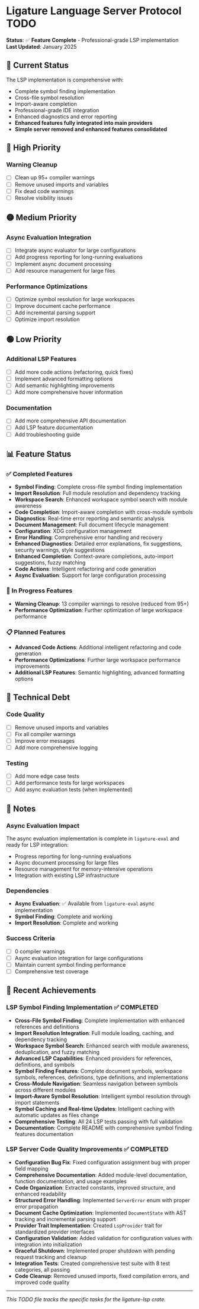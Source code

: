 # Ligature Language Server Protocol TODO

**Status**: ✅ **Feature Complete** - Professional-grade LSP implementation  
**Last Updated**: January 2025

## 🎯 Current Status

The LSP implementation is comprehensive with:

- Complete symbol finding implementation
- Cross-file symbol resolution
- Import-aware completion
- Professional-grade IDE integration
- Enhanced diagnostics and error reporting
- **Enhanced features fully integrated into main providers**
- **Simple server removed and enhanced features consolidated**

## 🔴 High Priority

### Warning Cleanup

- [ ] Clean up 95+ compiler warnings
- [ ] Remove unused imports and variables
- [ ] Fix dead code warnings
- [ ] Resolve visibility issues

## 🟡 Medium Priority

### Async Evaluation Integration

- [ ] Integrate async evaluator for large configurations
- [ ] Add progress reporting for long-running evaluations
- [ ] Implement async document processing
- [ ] Add resource management for large files

### Performance Optimizations

- [ ] Optimize symbol resolution for large workspaces
- [ ] Improve document cache performance
- [ ] Add incremental parsing support
- [ ] Optimize import resolution

## 🟢 Low Priority

### Additional LSP Features

- [ ] Add more code actions (refactoring, quick fixes)
- [ ] Implement advanced formatting options
- [ ] Add semantic highlighting improvements
- [ ] Add more comprehensive hover information

### Documentation

- [ ] Add more comprehensive API documentation
- [ ] Add LSP feature documentation
- [ ] Add troubleshooting guide

## 📊 Feature Status

### ✅ Completed Features

- **Symbol Finding**: Complete cross-file symbol finding implementation
- **Import Resolution**: Full module resolution and dependency tracking
- **Workspace Search**: Enhanced workspace symbol search with module awareness
- **Code Completion**: Import-aware completion with cross-module symbols
- **Diagnostics**: Real-time error reporting and semantic analysis
- **Document Management**: Full document lifecycle management
- **Configuration**: XDG configuration management
- **Error Handling**: Comprehensive error handling and recovery
- **Enhanced Diagnostics**: Detailed error explanations, fix suggestions, security warnings, style suggestions
- **Enhanced Completion**: Context-aware completions, auto-import suggestions, fuzzy matching
- **Code Actions**: Intelligent refactoring and code generation
- **Async Evaluation**: Support for large configuration processing

### 🔄 In Progress Features

- **Warning Cleanup**: 13 compiler warnings to resolve (reduced from 95+)
- **Performance Optimization**: Further optimization of large workspace performance

### 📋 Planned Features

- **Advanced Code Actions**: Additional intelligent refactoring and code generation
- **Performance Optimizations**: Further large workspace performance improvements
- **Additional LSP Features**: Semantic highlighting, advanced formatting options

## 🔧 Technical Debt

### Code Quality

- [ ] Remove unused imports and variables
- [ ] Fix all compiler warnings
- [ ] Improve error messages
- [ ] Add more comprehensive logging

### Testing

- [ ] Add more edge case tests
- [ ] Add performance tests for large workspaces
- [ ] Add async evaluation tests (when implemented)

## 📝 Notes

### Async Evaluation Impact

The async evaluation implementation is complete in `ligature-eval` and ready for LSP integration:

- Progress reporting for long-running evaluations
- Async document processing for large files
- Resource management for memory-intensive operations
- Integration with existing LSP infrastructure

### Dependencies

- **Async Evaluation**: ✅ Available from `ligature-eval` async implementation
- **Symbol Finding**: Complete and working
- **Import Resolution**: Complete and working

### Success Criteria

- [ ] 0 compiler warnings
- [ ] Async evaluation integration for large configurations
- [ ] Maintain current symbol finding performance
- [ ] Comprehensive test coverage

## 🎉 Recent Achievements

### LSP Symbol Finding Implementation ✅ COMPLETED

- **Cross-File Symbol Finding**: Complete implementation with enhanced references and definitions
- **Import Resolution Integration**: Full module loading, caching, and dependency tracking
- **Workspace Symbol Search**: Enhanced search with module awareness, deduplication, and fuzzy matching
- **Advanced LSP Capabilities**: Enhanced providers for references, definitions, and symbols
- **Symbol Finding Features**: Complete document symbols, workspace symbols, references, definitions, type definitions, and implementations
- **Cross-Module Navigation**: Seamless navigation between symbols across different modules
- **Import-Aware Symbol Resolution**: Intelligent symbol resolution through import statements
- **Symbol Caching and Real-time Updates**: Intelligent caching with automatic updates as files change
- **Comprehensive Testing**: All 24 LSP tests passing with full validation
- **Documentation**: Complete README with comprehensive symbol finding features documentation

### LSP Server Code Quality Improvements ✅ COMPLETED

- **Configuration Bug Fix**: Fixed configuration assignment bug with proper field mapping
- **Comprehensive Documentation**: Added module-level documentation, function documentation, and usage examples
- **Code Organization**: Extracted constants, improved structure, and enhanced readability
- **Structured Error Handling**: Implemented `ServerError` enum with proper error propagation
- **Document Cache Optimization**: Implemented `DocumentState` with AST tracking and incremental parsing support
- **Provider Trait Implementation**: Created `LspProvider` trait for standardized provider interfaces
- **Configuration Validation**: Added validation for configuration values with integration into initialization
- **Graceful Shutdown**: Implemented proper shutdown with pending request tracking and cleanup
- **Integration Tests**: Created comprehensive test suite with 8 test categories, all passing
- **Code Cleanup**: Removed unused imports, fixed compilation errors, and improved code quality

---

_This TODO file tracks the specific tasks for the ligature-lsp crate._
